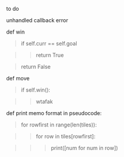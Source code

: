 
to do

unhandled callback error

def win
> if self.curr == self.goal 

>> return True 

> return False 

def move
> if self.win():

>> wtafak

def print memo
format in pseudocode:
> for rowfirst in range(len(tiles)):

>> for row in tiles[rowfirst]:

>>> print([num for num in row])
    
